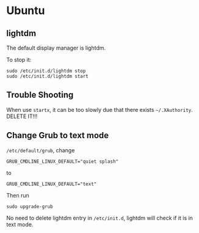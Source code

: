 Ubuntu
=============

lightdm
---------------

The default display manager is lightdm.

To stop it:

```
sudo /etc/init.d/lightdm stop
sudo /etc/init.d/lightdm start
```

Trouble Shooting
-------------------------------

When use `startx`, it can be too slowly due that there exists `~/.XAuthority`. DELETE IT!!!

Change Grub to text mode
------------------------

`/etc/default/grub`, change

```
GRUB_CMDLINE_LINUX_DEFAULT="quiet splash"
```

to

```
GRUB_CMDLINE_LINUX_DEFAULT="text"
```

Then run

```
sudo upgrade-grub
```

No need to delete lightdm entry in `/etc/init.d`, lightdm will check if it is in text mode.

